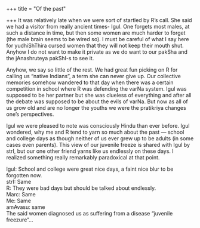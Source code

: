 +++
title = "Of the past"

+++
It was relatively late when we were sort of startled by R’s call. She
said we had a visitor from really ancient times- Igul. One forgets most
males, at such a distance in time, but then some women are much harder
to forget (the male brain seems to be wired so). I must be careful of
what I say here for yudhiShThira cursed women that they will not keep
their mouth shut. Anyhow I do not want to make it private as we do want
to our pakSha and the jAnashruteya pakShI-s to see it. 

Anyhow, we say so
little of the rest. We had great fun picking on R for calling us “native
Indians”, a term she can never give up. Our collective memories somehow
wandered to that day when there was a certain competition in school
where R was defending the varNa system. Igul was supposed to be her
partner but she was clueless of everything and after all the debate was
supposed to be about the evils of varNa. But now as all of us grow old
and are no longer the youths we were the pratikriya changes one’s
perspectives. 

Igul we were pleased to note was consciously Hindu than
ever before. Igul wondered, why me and R tend to yarn so much about the
past — school and college days as though neither of us ever grew up to
be adults (in some cases even parents). This view of our juvenile freeze
is shared with Igul by strI, but our one other friend yarns like us
endlessly on these days. I realized something really remarkably
paradoxical at that point.  

Igul: School and college were great nice days, a faint nice blur to be
forgotten now.  
strI: Same  
R: They were bad days but should be talked about endlessly.  
Marc: Same  
Me: Same  
amAvasu: same  
The said women diagnosed us as suffering from a disease “juvenile
freezure”…
